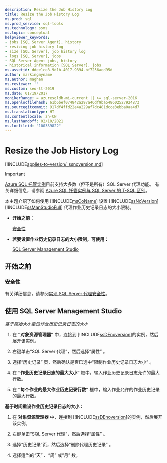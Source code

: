 ```yaml
---
description: Resize the Job History Log
title: Resize the Job History Log
ms.prod: sql
ms.prod_service: sql-tools
ms.technology: ssms
ms.topic: conceptual
helpviewer_keywords:
- jobs [SQL Server Agent], history
- resizing job history log
- size [SQL Server], job history log
- logs [SQL Server], jobs
- SQL Server Agent jobs, history
- historical information [SQL Server], jobs
ms.assetid: ddee1ce8-9d1b-4017-9894-bf7256aed95d
author: markingmyname
ms.author: maghan
ms.reviewer: ''
ms.custom: seo-lt-2019
ms.date: 01/19/2017
monikerRange: = azuresqldb-mi-current || >= sql-server-2016
ms.openlocfilehash: 61b6bef074842a297a46df9ba548602527924873
ms.sourcegitcommit: 917df4ffd22e4a229af7dc481dcce3ebba0aa4d7
ms.translationtype: HT
ms.contentlocale: zh-CN
ms.lasthandoff: 02/10/2021
ms.locfileid: "100339822"
---
```

# <a name="resize-the-job-history-log"></a>Resize the Job History Log

[!INCLUDE[applies-to-version/_ssnoversion.md](../../includes/applies-to-version/sqlserver.md)]

> [!IMPORTANT]  
> [Azure SQL 托管实例](/azure/sql-database/sql-database-managed-instance)目前支持大多数（但不是所有）SQL Server 代理功能。 有关详细信息，请参阅 [Azure SQL 托管实例与 SQL Server 的 T-SQL 区别](/azure/sql-database/sql-database-managed-instance-transact-sql-information#sql-server-agent)。

本主题介绍了如何使用 [!INCLUDE[msCoName](../../includes/msconame_md.md)] 设置 [!INCLUDE[ssNoVersion](../../includes/ssnoversion-md.md)] [!INCLUDE[ssManStudioFull](../../includes/ssmanstudiofull-md.md)] 代理作业历史记录日志的大小限制。

- **开始之前：**  

    [安全性](#Security)  

- **若要设置作业历史记录日志的大小限制，可使用：**  

    [SQL Server Management Studio](#SSMS)

## <a name="before-you-begin"></a><a name="BeforeYouBegin"></a>开始之前  

### <a name="security"></a><a name="Security"></a>安全性

有关详细信息，请参阅[实现 SQL Server 代理安全性](../../ssms/agent/implement-sql-server-agent-security.md)。  

## <a name="using-sql-server-management-studio"></a><a name="SSMS"></a>使用 SQL Server Management Studio

*基于原始大小重设作业历史记录日志的大小*

1. 在 **“对象资源管理器”** 中，连接到 [!INCLUDE[ssDEnoversion](../../includes/ssdenoversion_md.md)]的实例，然后展开该实例。

2. 右键单击“SQL Server 代理”，然后选择“属性” 。

3. 选择“历史记录”  页，然后确认是否已选中“限制作业历史记录日志大小”  。

4. 在 **“作业历史记录日志的最大大小”** 框中，输入作业历史记录日志允许的最大行数。

5. 在 **“每个作业的最大作业历史记录行数”** 框中，输入作业允许的作业历史记录的最大行数。

**基于时间重设作业历史记录日志的大小：**

1. 在 **对象资源管理器** 中，连接到 [!INCLUDE[ssDEnoversion](../../includes/ssdenoversion_md.md)]的实例，然后展开该实例。  

2. 右键单击“SQL Server 代理”，然后选择“属性” 。

3. 选择“历史记录”页，然后选择“删除代理历史记录” 。

4. 选择适当的“天”  、“周”  或“月”  数。